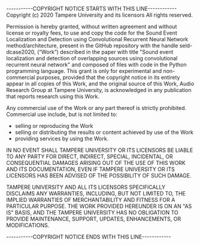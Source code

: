 -----------COPYRIGHT NOTICE STARTS WITH THIS LINE------------
Copyright (c) 2020 Tampere University and its licensors
All rights reserved.

Permission is hereby granted, without written agreement and without
license or royalty fees, to use and copy the code for the Sound Event
Localization and Detection using Convolutional Recurrent Neural Network
method/architecture, present in the GitHub repository with the handle
seld-dcase2020, (“Work”) described in the paper with title "Sound event
localization and detection of overlapping sources using 
convolutional recurrent neural network" and composed of files with
code in the Python programming language. This grant is only for experimental and
non-commercial purposes, provided that the copyright notice in its entirety
appear in all copies of this Work, and the original source of this Work,
Audio Research Group at Tampere University, is acknowledged in any publication
that reports research using this Work.

Any commercial use of the Work or any part thereof is strictly prohibited.
Commercial use include, but is not limited to:
- selling or reproducing the Work
- selling or distributing the results or content achieved by use of the Work
- providing services by using the Work.

IN NO EVENT SHALL TAMPERE UNIVERSITY OR ITS LICENSORS BE LIABLE TO
ANY PARTY FOR DIRECT, INDIRECT, SPECIAL, INCIDENTAL, OR CONSEQUENTIAL DAMAGES
ARISING OUT OF THE USE OF THIS WORK AND ITS DOCUMENTATION, EVEN IF TAMPERE
UNIVERSITY OR ITS LICENSORS HAS BEEN ADVISED OF THE POSSIBILITY
OF SUCH DAMAGE.

TAMPERE UNIVERSITY AND ALL ITS LICENSORS SPECIFICALLY DISCLAIMS
ANY WARRANTIES, INCLUDING, BUT NOT LIMITED TO, THE IMPLIED WARRANTIES OF
MERCHANTABILITY AND FITNESS FOR A PARTICULAR PURPOSE. THE WORK PROVIDED HEREUNDER
IS ON AN "AS IS" BASIS, AND THE TAMPERE UNIVERSITY HAS NO OBLIGATION
TO PROVIDE MAINTENANCE, SUPPORT, UPDATES, ENHANCEMENTS, OR MODIFICATIONS.

-----------COPYRIGHT NOTICE ENDS WITH THIS LINE------------
